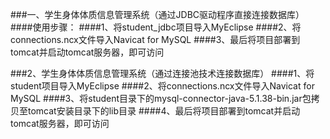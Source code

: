 ###一、学生身体体质信息管理系统（通过JDBC驱动程序直接连接数据库）
####使用步骤：
####1、将student_jdbc项目导入MyEclipse
####2、将connections.ncx文件导入Navicat for MySQL
####3、最后将项目部署到tomcat并启动tomcat服务器，即可访问

###2、学生身体体质信息管理系统（通过连接池技术连接数据库）
####1、将student项目导入MyEclipse
####2、将connections.ncx文件导入Navicat for MySQL
####3、将student目录下的mysql-connector-java-5.1.38-bin.jar包拷贝至tomcat安装目录下的lib目录
####4、最后将项目部署到tomcat并启动tomcat服务器，即可访问